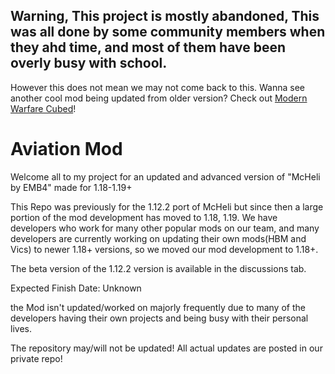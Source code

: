 ## Warning, This project is mostly abandoned, This was all done by some community members when they ahd time, and most of them have been overly busy with school.
However this does not mean we may not come back to this.
Wanna see another cool mod being updated from older version? Check out [Modern Warfare Cubed](https://github.com/Cubed-Development/Modern-Warfare-Cubed)!

# Aviation Mod
Welcome all to my project for an updated and advanced version of "McHeli by EMB4" made for 1.18-1.19+

This Repo was previously for the 1.12.2 port of McHeli but since then a large portion of the mod development has moved to 1.18, 1.19.
We have developers who work for many other popular mods on our team, and many developers are currently working on updating their own mods(HBM and Vics) to newer 1.18+ versions, so we moved our mod development to 1.18+.

The beta version of the 1.12.2 version is available in the discussions tab.

Expected Finish Date: Unknown

the Mod isn't updated/worked on majorly frequently due to many of the developers having their own projects and being busy with their personal lives.

The repository may/will not be updated! All actual updates are posted in our private repo!
